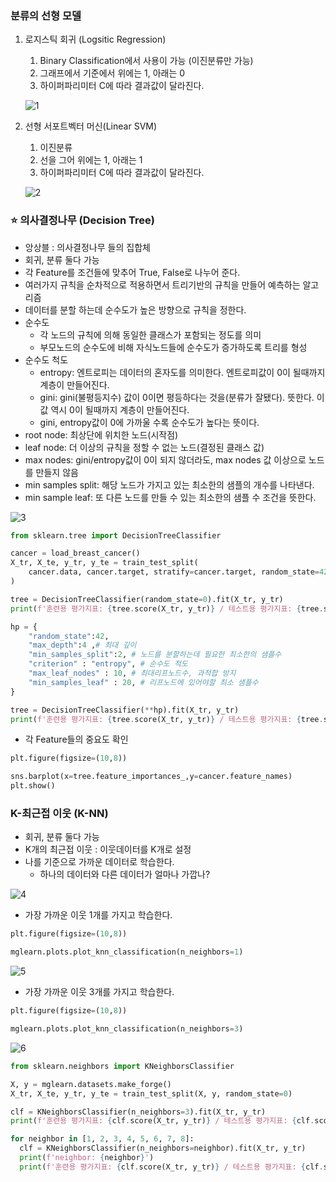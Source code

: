 ### 분류의 선형 모델

1. 로지스틱 회귀 (Logsitic Regression)
    1. Binary Classification에서 사용이 가능 (이진분류만 가능)
    2. 그래프에서 기준에서 위에는 1, 아래는 0
    3. 하이퍼파리미터 C에 따라 결과값이 달라진다.
    
    ![1](https://github.com/DaSeul-Seo/DataEngineering_Study/assets/67898022/1dc04df6-b54a-4638-840f-9f90a9b14656)

2. 선형 서포트벡터 머신(Linear SVM)
    1. 이진분류
    2. 선을 그어 위에는 1, 아래는 1
    3. 하이퍼파리미터 C에 따라 결과값이 달라진다.
    
    ![2](https://github.com/DaSeul-Seo/DataEngineering_Study/assets/67898022/a7bfc372-a403-44b8-9d48-87af9859c7f6)

### ⭐ 의사결정나무 (Decision Tree)

- 앙상블 : 의사결정나무 들의 집합체
- 회귀, 분류 둘다 가능
- 각 Feature를 조건들에 맞추어 True, False로 나누어 준다.
- 여러가지 규칙을 순차적으로 적용하면서 트리기반의 규칙을 만들어 예측하는 알고리즘
- 데이터를 분할 하는데 순수도가 높은 방향으로 규칙을 정한다.
- 순수도
    - 각 노드의 규칙에 의해 동일한 클래스가 포함되는 정도를 의미
    - 부모노드의 순수도에 비해 자식노드들에 순수도가 증가하도록 트리를 형성
- 순수도 척도
    - entropy: 엔트로피는 데이터의 혼자도를 의미한다. 엔트로피값이 0이 될때까지 계층이 만들어진다.
    - gini: gini(불평등지수) 값이 0이면 평등하다는 것을(분류가 잘됐다). 뜻한다. 이 값 역시 0이 될때까지 계층이 만들어진다.
    - gini, entropy값이 0에 가까울 수록 순수도가 높다는 뜻이다.
- root node: 최상단에 위치한 노드(시작점)
- leaf node: 더 이상의 규칙을 정할 수 없는 노드(결정된 클래스 값)
- max nodes: gini/entropy값이 0이 되지 않더라도, max nodes 값 이상으로 노드를 만들지 않음
- min samples split: 해당 노드가 가지고 있는 최소한의 샘플의 개수를 나타낸다.
- min sample leaf: 또 다른 노드를 만들 수 있는 최소한의 샘플 수 조건을 뜻한다.

![3](https://github.com/DaSeul-Seo/DataEngineering_Study/assets/67898022/1ecde5a7-c3e5-4992-aa96-7c1f130562bd)

```python
from sklearn.tree import DecisionTreeClassifier

cancer = load_breast_cancer()
X_tr, X_te, y_tr, y_te = train_test_split(
    cancer.data, cancer.target, stratify=cancer.target, random_state=42
)

tree = DecisionTreeClassifier(random_state=0).fit(X_tr, y_tr)
print(f'훈련용 평가지표: {tree.score(X_tr, y_tr)} / 테스트용 평가지표: {tree.score(X_te, y_te)}')
```

```python
hp = {
    "random_state":42,
    "max_depth":4 ,# 최대 깊이
    "min_samples_split":2, # 노드를 분할하는데 필요한 최소한의 샘플수
    "criterion" : "entropy", # 순수도 척도
    "max_leaf_nodes" : 10, # 최대리프노드수, 과적합 방지
    "min_samples_leaf" : 20, # 리프노드에 있어야할 최소 샘플수
}

tree = DecisionTreeClassifier(**hp).fit(X_tr, y_tr)
print(f'훈련용 평가지표: {tree.score(X_tr, y_tr)} / 테스트용 평가지표: {tree.score(X_te, y_te)}')
```

- 각 Feature들의 중요도 확인

```python
plt.figure(figsize=(10,8))

sns.barplot(x=tree.feature_importances_,y=cancer.feature_names)
plt.show()
```

### K-최근접 이웃 (K-NN)

- 회귀, 분류 둘다 가능
- K개의 최근접 이웃 : 이웃데이터를 K개로 설정
- 나를 기준으로 가까운 데이터로 학습한다.
    - 하나의 데이터와 다른 데이터가 얼마나 가깝나?

![4](https://github.com/DaSeul-Seo/DataEngineering_Study/assets/67898022/a91bf5fc-5920-4356-9968-164eb32e3a2b)

- 가장 가까운 이웃 1개를 가지고 학습한다.

```python
plt.figure(figsize=(10,8))

mglearn.plots.plot_knn_classification(n_neighbors=1)
```

![5](https://github.com/DaSeul-Seo/DataEngineering_Study/assets/67898022/c8268529-22ef-4a6a-b00a-1f1856e4b23e)

- 가장 가까운 이웃 3개를 가지고 학습한다.

```python
plt.figure(figsize=(10,8))

mglearn.plots.plot_knn_classification(n_neighbors=3)
```

![6](https://github.com/DaSeul-Seo/DataEngineering_Study/assets/67898022/cbca80a4-b183-4f6a-93df-a69cbd3a12cf)

```python
from sklearn.neighbors import KNeighborsClassifier

X, y = mglearn.datasets.make_forge()
X_tr, X_te, y_tr, y_te = train_test_split(X, y, random_state=0)

clf = KNeighborsClassifier(n_neighbors=3).fit(X_tr, y_tr)
print(f'훈련용 평가지표: {clf.score(X_tr, y_tr)} / 테스트용 평가지표: {clf.score(X_te, y_te)}')
```

```python
for neighbor in [1, 2, 3, 4, 5, 6, 7, 8]:
  clf = KNeighborsClassifier(n_neighbors=neighbor).fit(X_tr, y_tr)
  print(f'neighbor: {neighbor}')
  print(f'훈련용 평가지표: {clf.score(X_tr, y_tr)} / 테스트용 평가지표: {clf.score(X_te, y_te)}')
```
